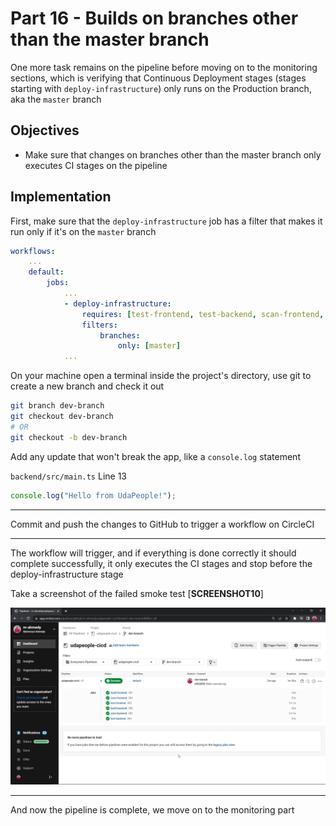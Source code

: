 # Part 16 - Builds on branches other than the master branch

One more task remains on the pipeline before moving on to the monitoring sections, which is verifying that Continuous Deployment stages (stages starting with `deploy-infrastructure`) only runs on the Production branch, aka the `master` branch

## Objectives

- Make sure that changes on branches other than the master branch only executes CI stages on the pipeline

## Implementation

First, make sure that the `deploy-infrastructure` job has a filter that makes it run only if it's on the `master` branch

```yml
workflows:
    ...
    default:
        jobs:
            ...
            - deploy-infrastructure:
                requires: [test-frontend, test-backend, scan-frontend, scan-backend]
                filters:
                    branches:
                        only: [master]
            ...
```

On your machine open a terminal inside the project's directory, use git to create a new branch and check it out

```sh
git branch dev-branch
git checkout dev-branch
# OR
git checkout -b dev-branch
```

Add any update that won't break the app, like a `console.log` statement

`backend/src/main.ts` Line 13

```javascript
console.log("Hello from UdaPeople!");
```

---

Commit and push the changes to GitHub to trigger a workflow on CircleCI

---

The workflow will trigger, and if everything is done correctly it should complete successfully, it only executes the CI stages and stop before the deploy-infrastructure stage

Take a screenshot of the failed smoke test [**SCREENSHOT10**]

![](../assets/Screenshot-10.png)

---

And now the pipeline is complete, we move on to the monitoring part

